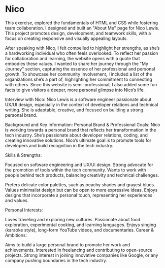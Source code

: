 # Nico
This exercise, explored the fundamentals of HTML and CSS while fostering team collaboration. I designed and built an "About Me" page for Nico Lewis. This project promotes design, development, and teamwork skills, with a focus on creating responsive and visually appealing layouts.

After speaking with Nico, I felt compelled to highlight her strengths, as she’s a hardworking individual who often feels overlooked. To reflect her passion for collaboration and learning, the website opens with a quote that embodies these values. I wanted to share her journey through the "My Journey" section, capturing the essence of her professional and personal growth. To showcase her community involvement, I included a list of the organizations she’s a part of, highlighting her commitment to connecting with others. Since this website is semi-professional, I also added some fun facts to give visitors a deeper, more personal glimpse into Nico’s life.



Interview with Nico:
Nico Lewis is a software engineer passionate about UX/UI design, especially in the context of developer relations and technical writing. She is adaptable, creative, and focused on building a strong personal brand.

Background and Key Information:
Personal Brand & Professional Goals: Nico is working towards a personal brand that reflects her transformation in the tech industry. She’s passionate about developer relations, coding, and creating innovative solutions. Nico’s ultimate goal is to promote tools for developers and build recognition in the tech industry.

Skills & Strengths:

Focused on software engineering and UX/UI design.
Strong advocate for the promotion of tools within the tech community.
Wants to work with people behind tech products, balancing creativity and technical challenges.


Prefers delicate color palettes, such as peachy shades and grayest blues.
Values minimalist design but can be open to more expressive ideas.
Enjoys designs that incorporate a personal touch, representing her experiences and values.

Personal Interests:

Loves traveling and exploring new cultures.
Passionate about food exploration, experimental cooking, and learning languages.
Enjoys singing (karaoke style), long-form YouTube videos, and documentaries.
Career & Ambitions:

Aims to build a large personal brand to promote her work and achievements.
Interested in freelancing and contributing to open-source projects.
Strong interest in joining innovative companies like Google, or any company pushing boundaries in the tech industry.
